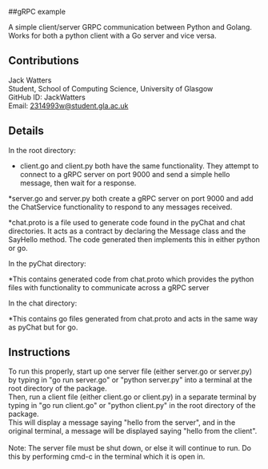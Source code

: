##gRPC example 

A simple client/server GRPC communication between Python and Golang. Works for both a python client with a Go server and vice versa.

## Contributions

Jack Watters <br/>
Student, School of Computing Science, University of Glasgow <br/>
GitHub ID: JackWatters <br/>
Email: [2314993w@student.gla.ac.uk](mailto:2314993w@student.gla.ac.uk)

## Details
In the root directory: <br/>

* client.go and client.py both have the same functionality. They attempt to connect to a gRPC server on port 9000 and send a simple hello message, then wait for a response. 

*server.go and server.py both create a gRPC server on port 9000 and add the ChatService functionality to respond to any messages received.

*chat.proto is a file used to generate code found in the pyChat and chat directories. It acts as a contract by declaring the Message class and the SayHello method. The code generated then implements this in either python or go.

In the pyChat directory: <br/>

*This contains generated code from chat.proto which provides the python files with functionality to communicate across a gRPC server

In the chat directory: <br/>

*This contains go files generated from chat.proto and acts in the same way as pyChat but for go.

## Instructions

To run this properly, start up one server file (either server.go or server.py) by typing in "go run server.go" or "python server.py" into a terminal at the root directory of the package. <br/>
Then, run a client file (either client.go or client.py) in a separate terminal by typing in "go run client.go" or "python client.py" in the root directory of the package. <br/>
This will display a message saying "hello from the server", and in the original terminal, a message will be displayed saying "hello from the client". <br/> <br/>
Note: The server file must be shut down, or else it will continue to run. Do this by performing cmd-c in the terminal which it is open in.



